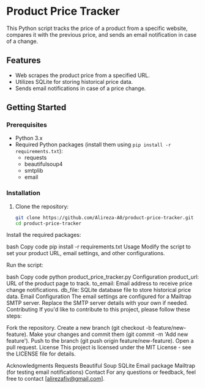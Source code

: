 # Product Price Tracker

This Python script tracks the price of a product from a specific website, compares it with the previous price, and sends an email notification in case of a change.

## Features

- Web scrapes the product price from a specified URL.
- Utilizes SQLite for storing historical price data.
- Sends email notifications in case of a price change.

## Getting Started

### Prerequisites

- Python 3.x
- Required Python packages (install them using `pip install -r requirements.txt`):
  - requests
  - beautifulsoup4
  - smtplib
  - email

### Installation

1. Clone the repository:

   ```bash
   git clone https://github.com/Alireza-A0/product-price-tracker.git
   cd product-price-tracker
Install the required packages:

bash
Copy code
pip install -r requirements.txt
Usage
Modify the script to set your product URL, email settings, and other configurations.

Run the script:

bash
Copy code
python product_price_tracker.py
Configuration
product_url: URL of the product page to track.
to_email: Email address to receive price change notifications.
db_file: SQLite database file to store historical price data.
Email Configuration
The email settings are configured for a Mailtrap SMTP server. Replace the SMTP server details with your own if needed.
Contributing
If you'd like to contribute to this project, please follow these steps:

Fork the repository.
Create a new branch (git checkout -b feature/new-feature).
Make your changes and commit them (git commit -m 'Add new feature').
Push to the branch (git push origin feature/new-feature).
Open a pull request.
License
This project is licensed under the MIT License - see the LICENSE file for details.

Acknowledgments
Requests
Beautiful Soup
SQLite
Email package
Mailtrap (for testing email notifications)
Contact
For any questions or feedback, feel free to contact [alirezafiv@gmail.com].
